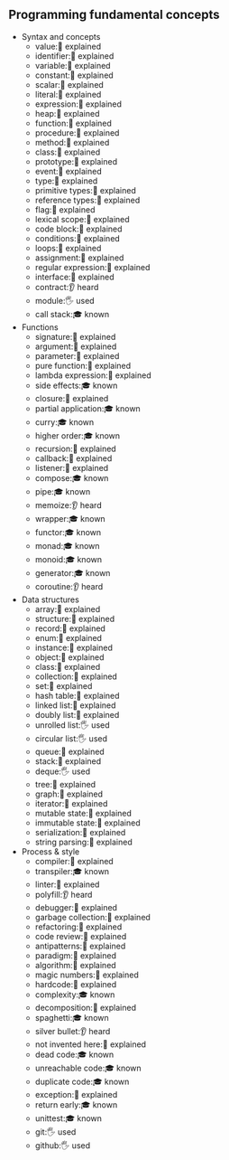 ## Programming fundamental concepts

- Syntax and concepts
  - value:🙋 explained
  - identifier:🙋 explained
  - variable:🙋 explained
  - constant:🙋 explained
  - scalar:🙋 explained
  - literal:🙋 explained
  - expression:🙋 explained
  - heap:🙋 explained
  - function:🙋 explained
  - procedure:🙋 explained
  - method:🙋 explained
  - class:🙋 explained
  - prototype:🙋 explained
  - event:🙋 explained
  - type:🙋 explained
  - primitive types:🙋 explained
  - reference types:🙋 explained
  - flag:🙋 explained
  - lexical scope:🙋 explained
  - code block:🙋 explained
  - conditions:🙋 explained
  - loops:🙋 explained
  - assignment:🙋 explained
  - regular expression:🙋 explained
  - interface:🙋 explained
  - contract:👂 heard
  - module:🖐️ used
  - call stack:🎓 known 
- Functions
  - signature:🙋 explained
  - argument:🙋 explained
  - parameter:🙋 explained
  - pure function:🙋 explained
  - lambda expression:🙋 explained
  - side effects:🎓 known 
  - closure:🙋 explained
  - partial application:🎓 known
  - curry:🎓 known
  - higher order:🎓 known
  - recursion:🙋 explained
  - callback:🙋 explained
  - listener:🙋 explained
  - compose:🎓 known
  - pipe:🎓 known
  - memoize:👂 heard
  - wrapper:🎓 known
  - functor:🎓 known
  - monad:🎓 known
  - monoid:🎓 known
  - generator:🎓 known
  - coroutine:👂 heard
- Data structures
  - array:🙋 explained
  - structure:🙋 explained
  - record:🙋 explained
  - enum:🙋 explained
  - instance:🙋 explained
  - object:🙋 explained
  - class:🙋 explained
  - collection:🙋 explained
  - set:🙋 explained
  - hash table:🙋 explained
  - linked list:🙋 explained
  - doubly list:🙋 explained
  - unrolled list:🖐️ used
  - circular list:🖐️ used
  - queue:🙋 explained
  - stack:🙋 explained
  - deque:🖐️ used
  - tree:🙋 explained
  - graph:🙋 explained
  - iterator:🙋 explained
  - mutable state:🙋 explained
  - immutable state:🙋 explained
  - serialization:🙋 explained
  - string parsing:🙋 explained
- Process & style
  - compiler:🙋 explained
  - transpiler:🎓 known 
  - linter:🙋 explained
  - polyfill:👂 heard
  - debugger:🙋 explained
  - garbage collection:🙋 explained
  - refactoring:🙋 explained
  - code review:🙋 explained
  - antipatterns:🙋 explained
  - paradigm:🙋 explained
  - algorithm:🙋 explained
  - magic numbers:🙋 explained
  - hardcode:🙋 explained
  - complexity:🎓 known
  - decomposition:🙋 explained
  - spaghetti:🎓 known
  - silver bullet:👂 heard
  - not invented here:🙋 explained
  - dead code:🎓 known
  - unreachable code:🎓 known
  - duplicate code:🎓 known
  - exception:🙋 explained
  - return early:🎓 known
  - unittest:🎓 known
  - git:🖐️ used 
  - github:🖐️ used 
